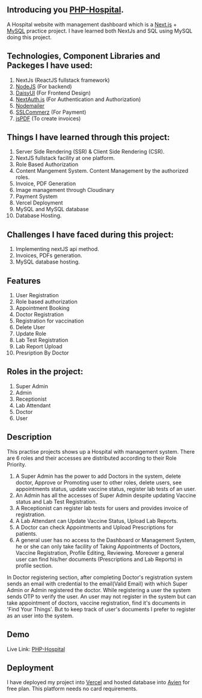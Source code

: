 ## Introducing you [PHP-Hospital](https://php-hospital-dev.vercel.app/).

A Hospital website with management dashboard which is a [Next.js](https://nextjs.org/) + [MySQL](https://www.mysql.com/) practice project. I have learned both NextJs and SQL using MySQL doing this project.

## Technologies, Component Libraries and Packeges I have used:
1. NextJs (ReactJS fullstack framework)
2. [NodeJS](https://nodejs.org/en) (For backend)
3. [DaisyUI](https://daisyui.com/) (For Frontend Design)
4. [NextAuth.js](https://next-auth.js.org/) (For Authentication and Authorization)
5. [Nodemailer](https://nodemailer.com/)
6. [SSLCommerz](https://sslcommerz.com/) (For Payment)
7. [jsPDF](http://raw.githack.com/MrRio/jsPDF/master/docs/index.html) (To create invoices)

## Things I have learned through this project:
1. Server Side Rendering (SSR) & Client Side Rendering (CSR).
2. NextJS fullstack facility at one platform.
3. Role Based Authorization
4. Content Mangement System. Content Management by the authorized roles.
5. Invoice, PDF Generation
6. Image management through Cloudinary
7. Payment System
8. Vercel Deployment
9. MySQL and MySQL database
10. Database Hosting.


## Challenges I have faced during this project:
1. Implementing nextJS api method.
2. Invoices, PDFs generation.
3. MySQL database hosting.

## Features
1. User Registration
2. Role based authorization
3. Appointment Booking
4. Doctor Registration
5. Registration for vaccination
6. Delete User
7. Update Role
9. Lab Test Registration
10. Lab Report Upload
11. Presription By Doctor

## Roles in the project:
1. Super Admin
2. Admin
3. Receptionist
4. Lab Attendant
5. Doctor
6. User

## Description
This practise projects shows up a Hospital with management system. There are 6 roles and their accesses are distributed according to their Role Priority. 
1. A Super Admin has the power to add Doctors in the system, delete doctor, Approve or Promoting user to other roles, delete users, see appointments status, update vaccine status, register lab tests of an user.
2. An Admin has all the accesses of Super Admin despite updating Vaccine status and Lab Test Registration.
3. A Receptionist can register lab tests for users and provides invoice of registration.
4. A Lab Attendant can Update Vaccine Status, Upload Lab Reports.
5. A Doctor can check Appointments and Upload Prescriptions for patients.
6. A general user has no access to the Dashboard or Management System, he or she can only take facility of Taking Appointments of Doctors, Vaccine Registration, Profile Editing, Reviewing. Moreover a general user can find his/her documents (Prescriptions and Lab Reports) in profile section.

In Doctor registering section, after completing Doctor's registration system sends an email with credential to the email(Valid Email) with which Super Admin or Admin registered the doctor.
While registering a user the system sends OTP to verify the user.
An user may not register in the system but can take appointment of doctors, vaccine registration, find it's documents in 'Find Your Things'. But to keep track of user's documents I prefer to register as an user into the system.

## Demo
Live Link: [PHP-Hospital](https://php-hospital-dev.vercel.app/)

## Deployment
I have deployed my project into [Vercel](https://vercel.com/) and hosted database into [Avien](https://aiven.io/) for free plan. This platform needs no card requirements.